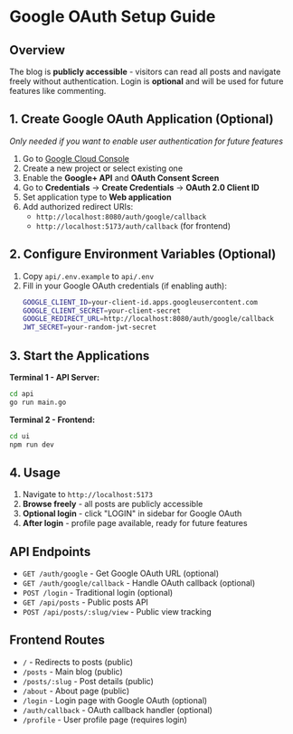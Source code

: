 # Google OAuth Setup Guide

## Overview

The blog is **publicly accessible** - visitors can read all posts and navigate freely without authentication. Login is **optional** and will be used for future features like commenting.

## 1. Create Google OAuth Application (Optional)

*Only needed if you want to enable user authentication for future features*

1. Go to [Google Cloud Console](https://console.cloud.google.com/)
2. Create a new project or select existing one
3. Enable the **Google+ API** and **OAuth Consent Screen**
4. Go to **Credentials** → **Create Credentials** → **OAuth 2.0 Client ID**
5. Set application type to **Web application**
6. Add authorized redirect URIs:
   - `http://localhost:8080/auth/google/callback`
   - `http://localhost:5173/auth/callback` (for frontend)

## 2. Configure Environment Variables (Optional)

1. Copy `api/.env.example` to `api/.env`
2. Fill in your Google OAuth credentials (if enabling auth):
   ```bash
   GOOGLE_CLIENT_ID=your-client-id.apps.googleusercontent.com
   GOOGLE_CLIENT_SECRET=your-client-secret
   GOOGLE_REDIRECT_URL=http://localhost:8080/auth/google/callback
   JWT_SECRET=your-random-jwt-secret
   ```

## 3. Start the Applications

**Terminal 1 - API Server:**
```bash
cd api
go run main.go
```

**Terminal 2 - Frontend:**
```bash
cd ui
npm run dev
```

## 4. Usage

1. Navigate to `http://localhost:5173`
2. **Browse freely** - all posts are publicly accessible
3. **Optional login** - click "LOGIN" in sidebar for Google OAuth
4. **After login** - profile page available, ready for future features

## API Endpoints

- `GET /auth/google` - Get Google OAuth URL (optional)
- `GET /auth/google/callback` - Handle OAuth callback (optional)
- `POST /login` - Traditional login (optional)
- `GET /api/posts` - Public posts API
- `POST /api/posts/:slug/view` - Public view tracking

## Frontend Routes

- `/` - Redirects to posts (public)
- `/posts` - Main blog (public)
- `/posts/:slug` - Post details (public)
- `/about` - About page (public)
- `/login` - Login page with Google OAuth (optional)
- `/auth/callback` - OAuth callback handler (optional)
- `/profile` - User profile page (requires login)